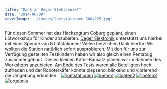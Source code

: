 ```yaml
---
title: "Dank an Deger Elektronik!"
date: "2014-06-09"
coverImage: './images/loetstationen-300x225.jpg'
---
```


Für diesen Sommer hat das Hackzogtum Coburg geplant, einen Lötworkshop für Kinder anzubieten. [Deger Elektronik](http://deger-elektronik.de/) unterstützt uns hierbei mit einer Spende von **5** Lötstationen! Vielen herzlichen Dank hierfür! Wir wollten die Station natürlich sofort ausprobieren. Mit den für uns zur Verfügung gestellten Testkindern haben wir also gleich einen Pentabug zusammengebaut. Diesen kleinen Käfer-Bausatz planen wir im Rahmen des Workshops anzubieten. Am Ende des Tests waren alle Beteiligten hoch zufrieden und der Roboterkäfer konnte piepsend, blinkend und vibrierend die Umgebung erkunden.   [![loetstationen](../images/loetstationen-300x225.jpg)](https://hackzogtum-coburg.de/wp-content/uploads/2014/06/loetstationen.jpg) [![loeten1](../images/loeten1-300x225.jpg)](https://hackzogtum-coburg.de/wp-content/uploads/2014/06/loeten1.jpg) [![loeten2](../images/loeten2-300x225.jpg)](https://hackzogtum-coburg.de/wp-content/uploads/2014/06/loeten2.jpg) [![loeten3](../images/loeten3-300x273.jpg)](https://hackzogtum-coburg.de/wp-content/uploads/2014/06/loeten3.jpg) [![ergebnis](../images/ergebnis-300x225.jpg)](https://hackzogtum-coburg.de/wp-content/uploads/2014/06/ergebnis.jpg)
